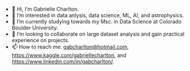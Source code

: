 - 👋 Hi, I’m Gabrielle Charlton.
- 👀 I’m interested in data anlysis, data science, ML, AI, and astrophysics.
- 🌱 I’m currently studying towards my Msc. in Data Science at Colorado Boulder University.
- 💞️ I’m looking to collaborate on large dataset analysis and gain practical experience on projects.
- 📫 How to reach me: gabcharlton@hotmail.com, https://www.kaggle.com/gabriellecharlton, and https://www.linkedin.com/in/gabcharlton/.

<!---
gabcharlton/gabcharlton is a ✨ special ✨ repository because its `README.md` (this file) appears on your GitHub profile.
You can click the Preview link to take a look at your changes.
--->
